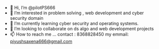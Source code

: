 - 👋 Hi, I’m @pilotPS666
- 👀 I’m interested in problem solving , web development and cyber security domain 
- 🌱 I’m currently learning cyber security and operating systems.
- 💞️ I’m looking to collaborate on ds algo and web development projects
- 📫 How to reach me ...
  contact : 8368828450
  my emmail: piyushsaxena666@gmail.com
<!---
pilotPS666/pilotPS666 is a ✨ special ✨ repository because its `README.md` (this file) appears on your GitHub profile.
You can click the Preview link to take a look at your changes.
--->
